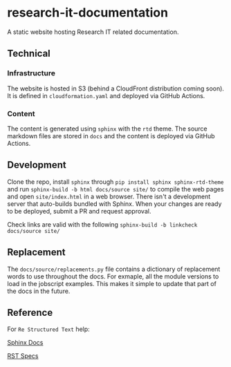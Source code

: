 # research-it-documentation
A static website hosting Research IT related documentation.

## Technical

### Infrastructure

The website is hosted in S3 (behind a CloudFront distribution coming soon).
It is defined in `cloudformation.yaml` and deployed via GitHub Actions.

### Content

The content is generated using `sphinx` with the `rtd` theme.
The source markdown files are stored in `docs` and the content is deployed via GitHub Actions.

## Development

Clone the repo, install `sphinx` through `pip install sphinx sphinx-rtd-theme` and run `sphinx-build -b html docs/source site/` to compile the web pages and open `site/index.html` in a web browser.
There isn't a development server that auto-builds bundled with Sphinx.
When your changes are ready to be deployed, submit a PR and request approval.

Check links are valid with the following `sphinx-build -b linkcheck docs/source site/`

## Replacement

The `docs/source/replacements.py` file contains a dictionary of replacement words to use throughout the docs. For exmaple, all the module versions to load in the jobscript examples. This makes it simple to update that part of the docs in the future.

## Reference

For `Re Structured Text` help:

[Sphinx Docs](https://www.sphinx-doc.org/en/master/index.html)

[RST Specs](https://docutils.sourceforge.io/docs/ref/rst/restructuredtext.html)
